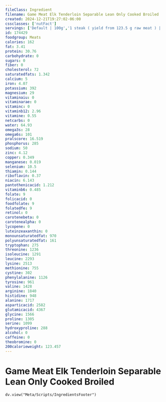 ```yaml
---
fileClass: Ingredient
filename: Game Meat Elk Tenderloin Separable Lean Only Cooked Broiled
created: 2024-12-21T19:27:02-06:00
cssclasses: ['nutFact']
servings: ['Default | 100g','1 steak ( yield from 123.5 g raw meat ) | 92','1 serving ( 3 oz ) | 85']
id: 174429
foodgroup: Meats
calories: 162
fat: 3.41
protein: 30.76
carbohydrate: 0
sugars: 0
fiber: 0
cholesterol: 72
saturatedfats: 1.342
calcium: 5
iron: 4.07
potassium: 392
magnesium: 29
vitaminaiu: 0
vitaminarae: 0
vitaminc: 0
vitaminb12: 2.96
vitamine: 0.55
netcarbs: 0
water: 64.93
omega3s: 28
omega6s: 101
pralscore: 16.519
phosphorus: 285
sodium: 50
zinc: 4.12
copper: 0.349
manganese: 0.019
selenium: 10.5
thiamin: 0.144
riboflavin: 0.37
niacin: 6.143
pantothenicacid: 1.212
vitaminb6: 0.485
folate: 9
folicacid: 0
foodfolate: 9
folatedfe: 9
retinol: 0
carotenebeta: 0
carotenealpha: 0
lycopene: 0
luteinzeaxanthin: 0
monounsaturatedfat: 970
polyunsaturatedfat: 161
tryptophan: 275
threonine: 1236
isoleucine: 1291
leucine: 2293
lysine: 2513
methionine: 755
cystine: 302
phenylalanine: 1126
tyrosine: 961
valine: 1428
arginine: 1840
histidine: 948
alanine: 1717
asparticacid: 2582
glutamicacid: 4367
glycine: 1566
proline: 1305
serine: 1099
hydroxyproline: 288
alcohol: 0
caffeine: 0
theobromine: 0
200calorieweight: 123.457
---
```


# Game Meat Elk Tenderloin Separable Lean Only Cooked Broiled

```dataviewjs
dv.view("Meta/Scripts/IngredientsFooter")
```